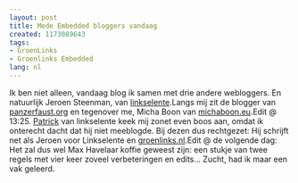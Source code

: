 ```yaml
---
layout: post
title: Mede Embedded bloggers vandaag
created: 1173089643
tags:
- GroenLinks
- Groenlinks Embedded
lang: nl
---
```

Ik ben niet alleen, vandaag blog ik samen met drie andere webloggers. En natuurlijk Jeroen Steenman, van [linkselente](http://linkselente.nl).Langs mij zit de blogger van [panzerfaust.org](http://www.panzerfaust.org) en tegenover me, Micha Boon van [michaboon.eu](http://www.michaboon.eu).Edit @ 13:25. [Patrick](http://www.linkselente.nl/patrick-pelman) van linkselente keek mij zonet even boos aan, omdat ik onterecht dacht dat hij niet meeblogde. Bij dezen dus rechtgezet: Hij schrijft net als Jeroen voor Linkselente en [groenlinks.nl](http://groenlinks.nl).Edit @ de volgende dag: Het zal dus wel Max Havelaar koffie geweest zijn: een stukje van twee regels met vier keer zoveel verbeteringen en edits... Zucht, had ik maar een vak geleerd.<!--break-->
